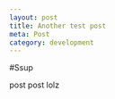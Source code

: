 ```yaml
---
layout: post
title: Another test post
meta: Post
category: development
---
```


#Ssup

post post lolz